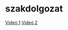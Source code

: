 # szakdolgozat
[Videó 1](https://github.com/kupeczlevente/szakdolgozat/raw/main/31ea744e-8fe9-4337-8cfc-b88448637631.mp4)
[Videó 2](https://github.com/kupeczlevente/szakdolgozat/raw/main/2cecd099-be79-4c4b-b43a-0ff603cd1de7.mp4)
